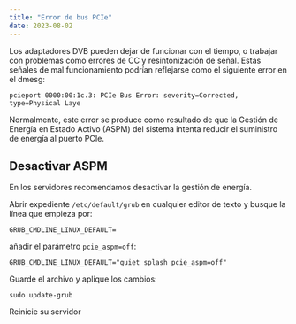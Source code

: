 ```yaml
---
title: "Error de bus PCIe"
date: 2023-08-02
---
```


Los adaptadores DVB pueden dejar de funcionar con el tiempo, o trabajar con problemas como errores de CC y resintonización de señal. Estas señales de mal funcionamiento podrían reflejarse como el siguiente error en el dmesg:

```
pcieport 0000:00:1c.3: PCIe Bus Error: severity=Corrected, type=Physical Laye
```

Normalmente, este error se produce como resultado de que la Gestión de Energía en Estado Activo (ASPM) del sistema intenta reducir el suministro de energía al puerto PCIe.

## Desactivar ASPM[](https://help.cesbo.com/misc/troubleshooting/dvb/pcie#disable-aspm)

En los servidores recomendamos desactivar la gestión de energía.

Abrir expediente `/etc/default/grub` en cualquier editor de texto y busque la línea que empieza por:

```
GRUB_CMDLINE_LINUX_DEFAULT=
```

añadir el parámetro `pcie_aspm=off`:

```
GRUB_CMDLINE_LINUX_DEFAULT="quiet splash pcie_aspm=off"
```

Guarde el archivo y aplique los cambios:

```
sudo update-grub
```

Reinicie su servidor
